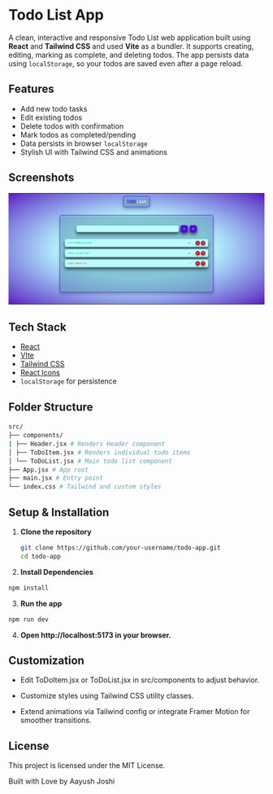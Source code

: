 # Todo List App

A clean, interactive and responsive Todo List web application built using **React** and **Tailwind CSS** and used **Vite** as a bundler. It supports creating, editing, marking as complete, and deleting todos. The app persists data using `localStorage`, so your todos are saved even after a page reload.

## Features

- Add new todo tasks
- Edit existing todos
- Delete todos with confirmation
- Mark todos as completed/pending
- Data persists in browser `localStorage`
- Stylish UI with Tailwind CSS and animations

## Screenshots

![screenshot](./public/screenshot.png)

## Tech Stack

- [React](https://reactjs.org/)
- [VIte](https://vite.dev/guide/)
- [Tailwind CSS](https://tailwindcss.com/)
- [React Icons](https://react-icons.github.io/react-icons/)
- `localStorage` for persistence

## Folder Structure

```bash
src/
├── components/
| ├── Header.jsx # Renders Header component
│ ├── ToDoItem.jsx # Renders individual todo items
│ └── ToDoList.jsx # Main todo list component
├── App.jsx # App root
├── main.jsx # Entry point
└── index.css # Tailwind and custom styles
```

## Setup & Installation

1. **Clone the repository**

   ```bash
   git clone https://github.com/your-username/todo-app.git
   cd todo-app
   ```

2. **Install Dependencies**

```bash
npm install
```

3. **Run the app**

```bash
npm run dev
```

4. **Open http://localhost:5173 in your browser.**

## Customization

- Edit ToDoItem.jsx or ToDoList.jsx in src/components to adjust behavior.

- Customize styles using Tailwind CSS utility classes.

- Extend animations via Tailwind config or integrate Framer Motion for smoother transitions.

## License

This project is licensed under the MIT License.

Built with Love by Aayush Joshi
